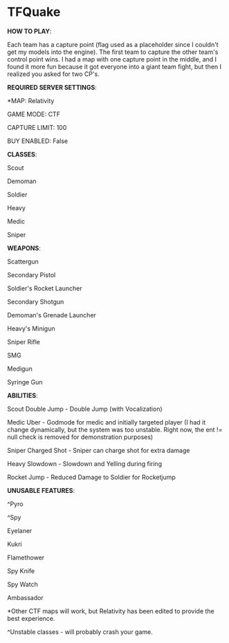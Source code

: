 # TFQuake

**HOW TO PLAY**:

Each team has a capture point (flag used as a placeholder since I couldn't get my models into the engine). The first team to capture the other team's control point wins. I had a map with one capture point in the middle, and I found it more fun because it got everyone into a giant team fight, but then I realized you asked for two CP's.

**REQUIRED SERVER SETTINGS**:

*MAP: Relativity 

GAME MODE: CTF

CAPTURE LIMIT: 100

BUY ENABLED: False

**CLASSES**:

Scout

Demoman

Soldier

Heavy

Medic

Sniper


**WEAPONS**:

Scattergun

Secondary Pistol

Soldier's Rocket Launcher

Secondary Shotgun

Demoman's Grenade Launcher

Heavy's Minigun

Sniper Rifle

SMG

Medigun

Syringe Gun


**ABILITIES**:

Scout Double Jump - Double Jump (with Vocalization)

Medic Uber - Godmode for medic and initially targeted player (I had it change dynamically, but the system was too unstable. Right now, the ent != null check is removed for demonstration purposes)

Sniper Charged Shot - Sniper can charge shot for extra damage

Heavy Slowdown - Slowdown and Yelling during firing

Rocket Jump - Reduced Damage to Soldier for Rocketjump
 
**UNUSABLE FEATURES**:

^Pyro

^Spy

Eyelaner

Kukri

Flamethower

Spy Knife

Spy Watch

Ambassador

*Other CTF maps will work, but Relativity has been edited to provide the best experience.

^Unstable classes - will probably crash your game.

